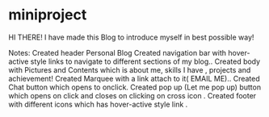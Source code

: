 # miniproject

HI THERE! I have made this Blog to introduce myself in best possible way! 

Notes:
Created header Personal Blog
Created navigation bar with hover-active style links to navigate to different sections of my blog..
Created body with Pictures and Contents which is about me, skills I have , projects and achievement!
Created Marquee with a link attach to it( EMAIL ME)..
Created Chat button which opens to onclick.
Created pop up (Let me pop up) button which opens on click and closes on clicking on cross icon .
Created footer with different icons which has hover-active style link .
